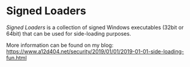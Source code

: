 Signed Loaders
==============

*Signed Loaders* is a collection of signed Windows executables (32bit or 64bit) that can be used for side-loading purposes.

More information can be found on my blog: https://www.a12d404.net/security/2019/01/01/2019-01-01-side-loading-fun.html
